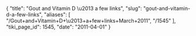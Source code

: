 {
  "title": "Gout and Vitamin D \u2013 a few links",
  "slug": "gout-and-vitamin-d-a-few-links",
  "aliases": [
    "/Gout+and+Vitamin+D+\u2013+a+few+links+March+2011",
    "/1545"
  ],
  "tiki_page_id": 1545,
  "date": "2011-04-01"
}

